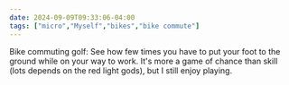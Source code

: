 ```yaml
---
date: 2024-09-09T09:33:06-04:00
tags: ["micro","Myself","bikes","bike commute"]
---
```

Bike commuting golf: See how few times you have to put your foot to the ground while on your way to work. It's more a game of chance than skill (lots depends on the red light gods), but I still enjoy playing.